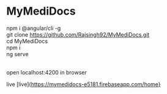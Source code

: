 # MyMediDocs <br>

npm i @angular/cli -g <br>
git clone https://github.com/Rajsingh92/MyMediDocs.git  <br>
cd MyMediDocs  <br>
npm i <br>
ng serve <br><br>


open localhost:4200 in browser  <br>


live [live](https://mymedidocs-e5181.firebaseapp.com/home}


